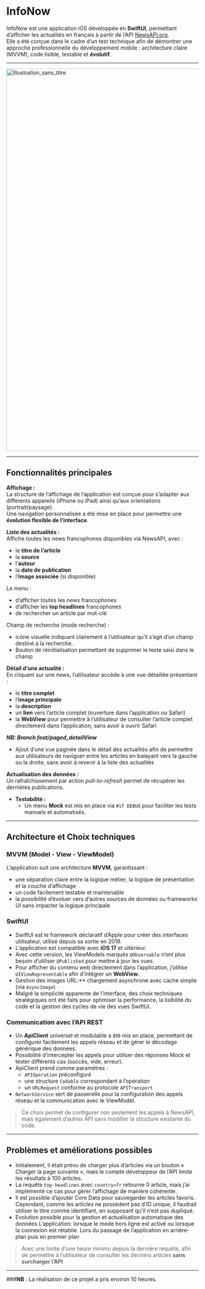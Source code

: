 # InfoNow

InfoNow est une application iOS développée en **SwiftUI**, permettant d’afficher les actualités en français à partir de l’API [NewsAPI.org](https://newsapi.org/docs).  
Elle a été conçue dans le cadre d’un test technique afin de démontrer une approche professionnelle du développement mobile : architecture claire (MVVM), code lisible, testable et **évolutif**.

---
<img width="1000" height="1000" alt="Illustration_sans_titre" src="https://github.com/user-attachments/assets/da2619e0-0c20-40f2-9441-405164ecb584" />

---

## Fonctionnalités principales

**Affichage :**  
  La structure de l’affichage de l’application est conçue pour s’adapter aux différents appareils (iPhone ou iPad) ainsi qu’aux orientations (portrait/paysage).  
  Une navigation personnalisée a été mise en place pour permettre une **évolution flexible de l’interface**.

**Liste des actualités :**  
  Affiche toutes les news francophones disponibles via NewsAPI, avec :
  - le **titre de l’article**
  - la **source**
  - l’**auteur**
  - la **date de publication**
  - l’**image associée** (si disponible)  

  Le menu :
  - d’afficher toutes les news francophones
  - d’afficher les **top headlines** francophones
  - de rechercher un article par mot-clé
  
  Champ de recherche (mode recherche) :
  - icône visuelle indiquant clairement à l’utilisateur qu’il s’agit d’un champ destiné à la recherche.
  - Bouton de réinitialisation permettant de supprimer le texte saisi dans le champ

**Détail d’une actualité :**  
  En cliquant sur une news, l’utilisateur accède à une vue détaillée présentant :
  - le **titre complet**
  - l’**image principale**
  - la **description**
  - un **lien** vers l’article complet (ouverture dans l’application ou Safari)
  - la **WebView** pour permettre à l’utilisateur de consulter l’article complet directement dans l’application, sans avoir à ouvrir Safari

  ***NB: Branch feat/paged_detailView***
  - Ajout d’une vue paginée dans le détail des actualités afin de permettre aux utilisateurs de naviguer entre les articles en balayant vers la gauche ou la droite, sans avoir à revenir à la liste des actualités

**Actualisation des données :**  
  Un rafraîchissement par action *pull-to-refresh* permet de récupérer les dernières publications.

- **Testabilité :**  
  - Un menu **Mock** est mis en place via `#if DEBUG` pour faciliter les tests manuels et automatisés.

---

## Architecture et Choix techniques

### MVVM (Model - View - ViewModel)

L’application suit une architecture **MVVM**, garantissant :  
- une séparation claire entre la logique métier, la logique de présentation et la couche d’affichage  
- un code facilement testable et maintenable  
- la possibilité d’évoluer vers d’autres sources de données ou frameworks UI sans impacter la logique principale

### SwiftUI

- SwiftUI est le framework déclaratif d’Apple pour créer des interfaces utilisateur, utilisé depuis sa sortie en 2019.  
- L’application est compatible avec **iOS 17** et ultérieur.  
- Avec cette version, les ViewModels marqués `@Observable` n’ont plus besoin d’utiliser `@Published` pour mettre à jour les vues.  
- Pour afficher du contenu web directement dans l’application, j’utilise `UIViewRepresentable` afin d’intégrer un **WebView**.  
- Gestion des images URL:** chargement asynchrone avec cache simple (via `AsyncImage`) 
- Malgré la simplicité apparente de l’interface, des choix techniques stratégiques ont été faits pour optimiser la performance, la lisibilité du code et la gestion des cycles de vie des vues SwiftUI. 

### Communication avec l’API REST

- Un **ApiClient** universel et modulable a été mis en place, permettant de configurer facilement les appels réseau et de gérer le décodage générique des données.  
- Possibilité d’intercepter les appels pour utiliser des réponses Mock et tester différents cas (succès, vide, erreur).  
- ApiClient prend comme paramètres :  
  - `APIOperation` préconfiguré  
  - une structure `Codable` correspondant à l’opération  
  - un `URLRequest` conforme au protocole `APITransport`  
- `NetworkService` sert de passerelle pour la configuration des appels réseau et la communication avec le ViewModel.  

> Ce choix permet de configurer non seulement les appels à NewsAPI, mais également d’autres API sans modifier la structure existante du code.

---

## Problèmes et améliorations possibles

- Initialement, il était prévu de charger plus d’articles via un bouton « Charger la page suivante », mais le compte développeur de l’API limite les résultats à 100 articles.  
- La requête `top-headlines` avec `country=fr` retourne 0 article, mais j’ai implémenté ce cas pour gérer l’affichage de manière cohérente.  
- Il est possible d’ajouter Core Data pour sauvegarder les articles favoris. Cependant, comme les articles ne possèdent pas d’ID unique, il faudrait utiliser le titre comme identifiant, en supposant qu’il n’est pas dupliqué.
- Evolution possible pour la gestion et actualisation automatique des données L’application: 
            lorsque le mode hors ligne est activé ou lorsque la connexion est rétablie.
            Lors du passage de l’application en arrière-plan puis en premier plan
 > Avec une limite d’une heure minimu depuis la dernière requête, afin de permettre à l’utilisateur de consulter les derniers articles **sans surcharger l’API**
---

###**NB** : La réalisation de ce projet a pris environ 10 heures.

